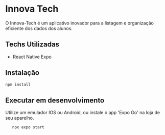 # Innova Tech

O Innova-Tech é um aplicativo inovador para a listagem e organização eficiente dos dados dos alunos.

## Techs Utilizadas

- React Native Expo

## Instalação

```bash
npm install
```

## Executar em desenvolvimento

Utilize um emulador IOS ou Android, ou instale o app 'Expo Go' na loja de seu aparelho.

```bash
   npx expo start
```
